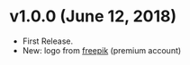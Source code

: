 # v1.0.0 (June 12, 2018)

* First Release.
* New: logo from [freepik](https://it.freepik.com/) (premium account)